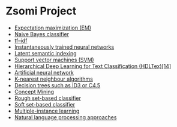 # Zsomi Project

<overall description>

 - [Expectation maximization (EM)](https://en.wikipedia.org/wiki/Expectation_maximization)
 - [Naive Bayes classifier](https://en.wikipedia.org/wiki/Naive_Bayes_classifier)
 - [tf–idf](https://en.wikipedia.org/wiki/Tf%E2%80%93idf)
 - [Instantaneously trained neural networks](https://en.wikipedia.org/wiki/Instantaneously_trained_neural_networks)
 - [Latent semantic indexing](https://en.wikipedia.org/wiki/Latent_semantic_indexing)
 - [Support vector machines (SVM)](https://en.wikipedia.org/wiki/Support_vector_machines)
 - [Hierarchical Deep Learning for Text Classification (HDLTex)[14]](https://en.wikipedia.org/wiki/Hierarchical_Deep_Learning)
 - [Artificial neural network](https://en.wikipedia.org/wiki/Artificial_neural_network)
 - [K-nearest neighbour algorithms](https://en.wikipedia.org/wiki/K-nearest_neighbor_algorithm)
 - [Decision trees such as ID3 or C4.5](https://en.wikipedia.org/wiki/Decision_tree_learning)
 - [Concept Mining](https://en.wikipedia.org/wiki/Concept_Mining)
 - [Rough set-based classifier](https://en.wikipedia.org/wiki/Rough_set)
 - [Soft set-based classifier](https://en.wikipedia.org/wiki/Soft_set)
 - [Multiple-instance learning](https://en.wikipedia.org/wiki/Multiple-instance_learning)
 - [Natural language processing approaches](https://en.wikipedia.org/wiki/Natural_language_processing)
 